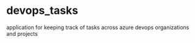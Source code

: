 # devops_tasks
application for keeping track of tasks across azure devops organizations and projects
